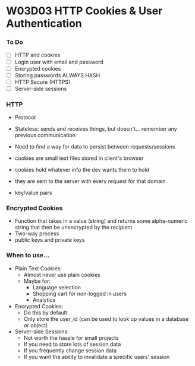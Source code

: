 # W03D03 HTTP Cookies & User Authentication

### To Do
- [ ] HTTP and cookies
- [ ] Login user with email and password
- [ ] Encrypted cookies
- [ ] Storing passwords ALWAYS HASH
- [ ] HTTP Secure (HTTPS)
- [ ] Server-side sessions

### HTTP
- Protocol
- Stateless: sends and receives things, but doesn't... remember any previous communication
- Need to find a way for data to persist between requests/sessions

- cookies are small text files stored in client's browser
- cookies hold whatever info the dev wants them to hold
- they are sent to the server with every request for that domain
- key/value pairs

### Encrypted Cookies
- Function that takes in a value (string) and returns some alpha-numeric string that then be unencrypted by the recipient
- Two-way process
- public keys and private keys
















### When to use...
* Plain Text Cookies:
  * Almost never use plain cookies
  * Maybe for:
    * Language selection
    * Shopping cart for non-logged in users
    * Analytics
* Encrypted Cookies:
  * Do this by default
  * Only store the user_id (can be used to look up values in a database or object)
* Server-side Sessions:
  * Not worth the hassle for small projects
  * If you need to store lots of session data
  * If you frequently change session data
  * If you want the ability to invalidate a specific users' session

